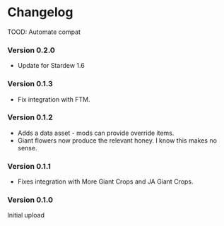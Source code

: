 ﻿Changelog
===============
TOOD:
Automate compat

### Version 0.2.0
* Update for Stardew 1.6

### Version 0.1.3
* Fix integration with FTM.

### Version 0.1.2
* Adds a data asset - mods can provide override items.
* Giant flowers now produce the relevant honey. I know this makes no sense.

### Version 0.1.1
* Fixes integration with More Giant Crops and JA Giant Crops.

### Version 0.1.0

Initial upload